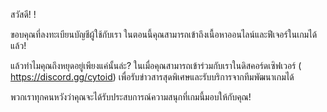 สวัสดี! <username>!

ขอบคุณที่ลงทะเบียนบัญชีผู้ใช้กับเรา ในตอนนี้คุณสามารถเข้าถึงเนื้อหาออนไลน์และฟีเจอร์ในเกมได้แล้ว!

แล้วทำไมคุณถึงหยุดอยู่เพียงแค่นั้นล่ะ? ในเมื่อคุณสามารถเข้าร่วมกับเราในดิสคอร์ดเซิฟเวอร์ ( https://discord.gg/cytoid) เพื่อรับข่าวสารสุดพิเศษและรับบริการจากทีมพัฒนาเกมได้

พวกเราทุกคนหวังว่าคุณจะได้รับประสบการณ์ความสนุกที่เกมนี้มอบให้กับคุณ!
